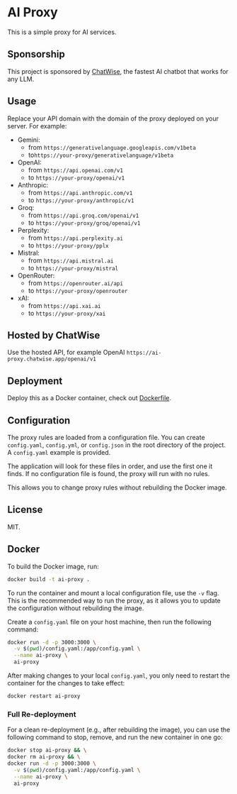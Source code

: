 # AI Proxy

This is a simple proxy for AI services.

## Sponsorship

This project is sponsored by [ChatWise](https://chatwise.app), the fastest AI chatbot that works for any LLM.

## Usage

Replace your API domain with the domain of the proxy deployed on your server. For example:

- Gemini:
  - from `https://generativelanguage.googleapis.com/v1beta` 
  - to`https://your-proxy/generativelanguage/v1beta`
- OpenAI:
  - from `https://api.openai.com/v1`
  - to `https://your-proxy/openai/v1`
- Anthropic:
  - from `https://api.anthropic.com/v1`
  - to `https://your-proxy/anthropic/v1`
- Groq:
  - from `https://api.groq.com/openai/v1`
  - to `https://your-proxy/groq/openai/v1`
- Perplexity:
  - from `https://api.perplexity.ai`
  - to `https://your-proxy/pplx`
- Mistral:
  - from `https://api.mistral.ai`
  - to `https://your-proxy/mistral`
- OpenRouter:
  - from `https://openrouter.ai/api`
  - to `https://your-proxy/openrouter`
- xAI:
  - from `https://api.xai.ai`
  - to `https://your-proxy/xai`
 
## Hosted by ChatWise

Use the hosted API, for example OpenAI `https://ai-proxy.chatwise.app/openai/v1`

## Deployment

Deploy this as a Docker container, check out [Dockerfile](./Dockerfile).

## Configuration

The proxy rules are loaded from a configuration file. You can create `config.yaml`, `config.yml`, or `config.json` in the root directory of the project. A `config.yaml` example is provided.

The application will look for these files in order, and use the first one it finds. If no configuration file is found, the proxy will run with no rules.

This allows you to change proxy rules without rebuilding the Docker image.

## License

MIT.

## Docker

To build the Docker image, run:
```bash
docker build -t ai-proxy .
```

To run the container and mount a local configuration file, use the `-v` flag. This is the recommended way to run the proxy, as it allows you to update the configuration without rebuilding the image.

Create a `config.yaml` file on your host machine, then run the following command:

```bash
docker run -d -p 3000:3000 \
  -v $(pwd)/config.yaml:/app/config.yaml \
  --name ai-proxy \
  ai-proxy
```

After making changes to your local `config.yaml`, you only need to restart the container for the changes to take effect:
```bash
docker restart ai-proxy
```

### Full Re-deployment

For a clean re-deployment (e.g., after rebuilding the image), you can use the following command to stop, remove, and run the new container in one go:
```bash
docker stop ai-proxy && \
docker rm ai-proxy && \
docker run -d -p 3000:3000 \
  -v $(pwd)/config.yaml:/app/config.yaml \
  --name ai-proxy \
  ai-proxy
```